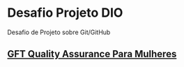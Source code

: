 # Desafio Projeto DIO
Desafio de Projeto sobre Git/GitHub
## [GFT Quality Assurance Para Mulheres](https://www.dio.me/bootcamp/gft-quality-assurance-para-mulheres?ref=CG&utm_source=pr&utm_medium=referral&utm_campaign=cg-bootcamp-gft-quality-assurance-para-mulheres)
